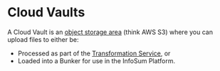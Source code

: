 # Cloud Vaults

A Cloud Vault is an [object storage area](https://en.wikipedia.org/wiki/Object_storage) (think AWS S3) where you can upload files to either be:
- Processed as part of the [Transformation Service](/docs/transform/), or
- Loaded into a Bunker for use in the InfoSum Platform.